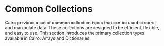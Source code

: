 # Common Collections

Cairo provides a set of common collection types that can be used to store and manipulate data. These collections are designed to be efficient, flexible, and easy to use. This section introduces the primary collection types available in Cairo: Arrays and Dictionaries.
